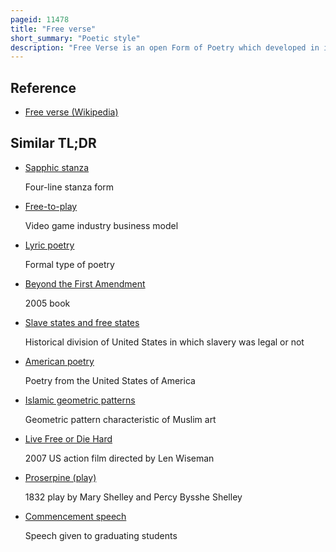 ```yaml
---
pageid: 11478
title: "Free verse"
short_summary: "Poetic style"
description: "Free Verse is an open Form of Poetry which developed in its modern Form through the french Vers libre Form. It does not use consistent Meter Patterns, Rhyme, or any musical Pattern. It therefore tends to follow the Rhythm of natural Speech."
---
```


## Reference

- [Free verse (Wikipedia)](https://en.wikipedia.org/?curid=11478)

## Similar TL;DR

- [Sapphic stanza](/tldr/en/sapphic-stanza)

  Four-line stanza form

- [Free-to-play](/tldr/en/free-to-play)

  Video game industry business model

- [Lyric poetry](/tldr/en/lyric-poetry)

  Formal type of poetry

- [Beyond the First Amendment](/tldr/en/beyond-the-first-amendment)

  2005 book

- [Slave states and free states](/tldr/en/slave-states-and-free-states)

  Historical division of United States in which slavery was legal or not

- [American poetry](/tldr/en/american-poetry)

  Poetry from the United States of America

- [Islamic geometric patterns](/tldr/en/islamic-geometric-patterns)

  Geometric pattern characteristic of Muslim art

- [Live Free or Die Hard](/tldr/en/live-free-or-die-hard)

  2007 US action film directed by Len Wiseman

- [Proserpine (play)](/tldr/en/proserpine-play)

  1832 play by Mary Shelley and Percy Bysshe Shelley

- [Commencement speech](/tldr/en/commencement-speech)

  Speech given to graduating students
